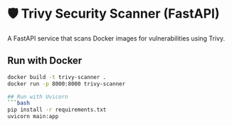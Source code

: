 # 🛡️ Trivy Security Scanner (FastAPI)

A FastAPI service that scans Docker images for vulnerabilities using Trivy.

## Run with Docker
```bash
docker build -t trivy-scanner .
docker run -p 8000:8000 trivy-scanner

## Run with Uvicorn
```bash
pip install -r requirements.txt
uvicorn main:app

